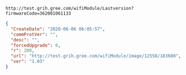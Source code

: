`http://test.grih.gree.com/wifiModule/Lastversion?firmwareCode=362001061133`

```json
{
  "CreateDate": "2020-06-06 06:05:57",
  "commProtVer": "",
  "desc": "",
  "forcedUpgrade": 0,
  "r": 200,
  "url": "http://test.grih.gree.com/wifiModule/image/12558/183680",
  "ver": "1.03"
}
```